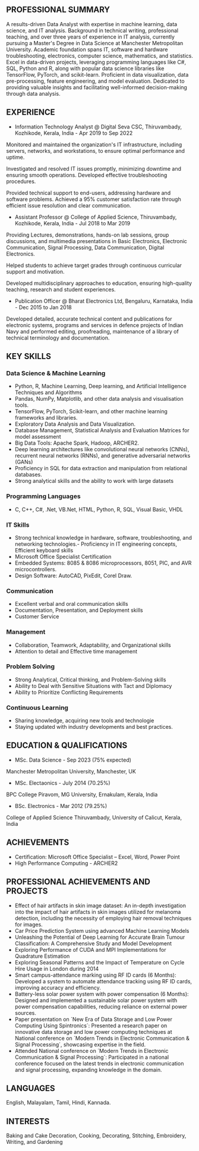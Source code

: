 ## PROFESSIONAL SUMMARY
A results-driven Data Analyst with expertise in machine learning, data science, and IT analysis. Background in technical writing, professional teaching, and over three years of experience in IT analysis, currently pursuing a Master's Degree in Data Science at Manchester Metropolitan University. 
Academic foundation spans IT, software and hardware troubleshooting, electronics, computer science, mathematics, and statistics. Excel in data-driven projects, leveraging programming languages like C#, SQL, Python and R, along with popular data science libraries like TensorFlow, PyTorch, and scikit-learn. Proficient in data visualization, data pre-processing, feature engineering, and model evaluation. Dedicated to providing valuable insights and facilitating well-informed decision-making through data analysis.

## EXPERIENCE
- Information Technology Analyst	@ Digital Seva CSC, Thiruvambady, Kozhikode, Kerala, India -	Apr 2019 to Sep 2022

Monitored and maintained the organization's IT infrastructure, including servers, networks, and workstations, to ensure optimal performance and uptime. 

Investigated and resolved IT issues promptly, minimizing downtime and ensuring smooth operations. Developed effective troubleshooting procedures.

Provided technical support to end-users, addressing hardware and software problems. Achieved a 95% customer satisfaction rate through efficient issue resolution and clear communication.

- Assistant Professor @ College of Applied Science, Thiruvambady, Kozhikode, Kerala, India	- Jul 2018 to Mar 2019

Providing Lectures, demonstrations, hands-on lab sessions, group discussions, and multimedia presentations in Basic Electronics, Electronic Communication, Signal Processing, Data Communication, Digital Electronics.

Helped students to achieve target grades through continuous curricular support and motivation.

Developed multidisciplinary approaches to education, ensuring high-quality teaching, research and student experiences.

- Publication Officer	@ Bharat Electronics Ltd, Bengaluru, Karnataka, India	- Dec 2015 to Jan 2018

Developed detailed, accurate technical content and publications for electronic systems, programs and services in defence projects of Indian Navy and performed editing, proofreading, maintenance of a library of technical terminology and documentation. 

## KEY SKILLS
 
###	Data Science & Machine Learning
-	Python, R, Machine Learning, Deep learning, and Artificial Intelligence Techniques and Algorithms
-	Pandas, NumPy, Matplotlib, and other data analysis and visualisation tools.
-	TensorFlow, PyTorch, Scikit-learn, and other machine learning frameworks and libraries.
-	Exploratory Data Analysis and Data Visualization.
-	Database Management, Statistical Analysis and Evaluation Matrices for model assessment 
-	Big Data Tools: Apache Spark, Hadoop, ARCHER2. 
-	Deep learning architectures like convolutional neural networks (CNNs), recurrent neural networks (RNNs), and generative adversarial networks (GANs)
-	Proficiency in SQL for data extraction and manipulation from relational databases.
-	Strong analytical skills and the ability to work with large datasets

###	Programming Languages 
-	C, C++, C#, .Net, VB.Net, HTML, Python, R, SQL, Visual Basic, VHDL

### IT Skills
-	Strong technical knowledge in hardware, software, troubleshooting, and networking technologies.-	Proficiency in IT engineering concepts, Efficient keyboard skills
-	Microsoft Office Specialist Certification
-	Embedded Systems: 8085 & 8086 microprocessors, 8051, PIC, and AVR microcontrollers. 
-	Design Software: AutoCAD, PixEdit, Corel Draw.
 
###	Communication
-	Excellent verbal and oral communication skills 
-	Documentation, Presentation, and Deployment skills
-	Customer Service

###	Management
-	Collaboration, Teamwork, Adaptability, and Organizational skills
-	Attention to detail and Effective time management

###	Problem Solving
-	Strong Analytical, Critical thinking, and Problem-Solving skills
-	Ability to Deal with Sensitive Situations with Tact and Diplomacy
-	Ability to Prioritize Conflicting Requirements

###	Continuous Learning
-	Sharing knowledge, acquiring new tools and technologie
-	Staying updated with industry developments and best practices.
 
## EDUCATION & QUALIFICATIONS
- MSc. Data Science - Sep 2023 (75% expected)

Manchester Metropolitan University, Manchester, UK				
- MSc. Electaonics	- July 2014 (70.25%)

BPC College Piravom, MG University, Ernakulam, Kerala, India	
- BSc. Electronics	- Mar 2012 (79.25%)

College of Applied Science Thiruvambady, University of Calicut, Kerala, India	

## ACHIEVEMENTS 
-	Certification: Microsoft Office Specialist – Excel, Word, Power Point
-	High Performance Computing - ARCHER2

## PROFESSIONAL ACHIEVEMENTS AND PROJECTS
-	Effect of hair artifacts in skin image dataset: An in-depth investigation into the impact of hair artifacts in skin images utilized for melanoma detection, including the necessity of employing hair removal techniques for images.
-	Car Price Prediction System using advanced Machine Learning Models
-	Unleashing the Potential of Deep Learning for Accurate Brain Tumour Classification: A Comprehensive Study and Model Development
-	Exploring Performance of CUDA and MPI Implementations for Quadrature Estimation
-	Exploring Seasonal Patterns and the Impact of Temperature on Cycle Hire Usage in London during 2014
-	Smart campus-attendance marking using RF ID cards (6 Months): Developed a system to automate attendance tracking using RF ID cards, improving accuracy and efficiency.
-	Battery-less solar power system with power compensation (6 Months): Designed and implemented a sustainable solar power system with power compensation capabilities, reducing reliance on external power sources.
-	Paper presentation on ´New Era of Data Storage and Low Power Computing Using Spintronics´: Presented a research paper on innovative data storage and low power computing techniques at National conference on ´Modern Trends in Electronic Communication & Signal Processing´, showcasing expertise in the field.
-	Attended National conference on ´Modern Trends in Electronic Communication & Signal Processing´: Participated in a national conference focused on the latest trends in electronic communication and signal processing, expanding knowledge in the domain.

## LANGUAGES
English, Malayalam, Tamil, Hindi, Kannada.

## INTERESTS
Baking and Cake Decoration, Cooking, Decorating, Stitching, Embroidery, Writing, and Gardening
